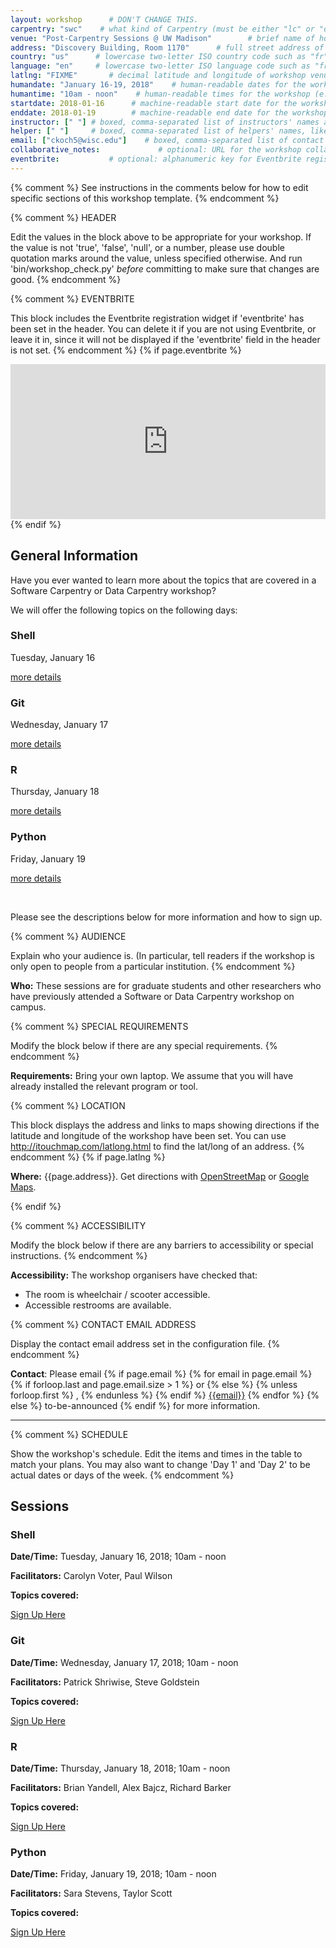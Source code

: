```yaml
---
layout: workshop      # DON'T CHANGE THIS.
carpentry: "swc"    # what kind of Carpentry (must be either "lc" or "dc" or "swc")
venue: "Post-Carpentry Sessions @ UW Madison"        # brief name of host site without address (e.g., "Euphoric State University")
address: "Discovery Building, Room 1170"      # full street address of workshop (e.g., "Room A, 123 Forth Street, Blimingen, Euphoria")
country: "us"      # lowercase two-letter ISO country code such as "fr" (see https://en.wikipedia.org/wiki/ISO_3166-1)
language: "en"     # lowercase two-letter ISO language code such as "fr" (see https://en.wikipedia.org/wiki/ISO_639-1)
latlng: "FIXME"       # decimal latitude and longitude of workshop venue (e.g., "41.7901128,-87.6007318" - use http://www.latlong.net/)
humandate: "January 16-19, 2018"    # human-readable dates for the workshop (e.g., "Feb 17-18, 2020")
humantime: "10am - noon"    # human-readable times for the workshop (e.g., "9:00 am - 4:30 pm")
startdate: 2018-01-16      # machine-readable start date for the workshop in YYYY-MM-DD format like 2015-01-01
enddate: 2018-01-19        # machine-readable end date for the workshop in YYYY-MM-DD format like 2015-01-02
instructor: [" "] # boxed, comma-separated list of instructors' names as strings, like ["Kay McNulty", "Betty Jennings", "Betty Snyder"]
helper: [" "]     # boxed, comma-separated list of helpers' names, like ["Marlyn Wescoff", "Fran Bilas", "Ruth Lichterman"]
email: ["ckoch5@wisc.edu"]    # boxed, comma-separated list of contact email addresses for the host, lead instructor, or whoever else is handling questions, like ["marlyn.wescoff@example.org", "fran.bilas@example.org", "ruth.lichterman@example.org"]
collaborative_notes:             # optional: URL for the workshop collaborative notes, e.g. an Etherpad or Google Docs document
eventbrite:           # optional: alphanumeric key for Eventbrite registration, e.g., "1234567890AB" (if Eventbrite is being used)
---
```


{% comment %} See instructions in the comments below for 
how to edit specific sections of this workshop template. {% endcomment %}

{% comment %}
  HEADER

  Edit the values in the block above to be appropriate for your workshop.
  If the value is not 'true', 'false', 'null', or a number, please use
  double quotation marks around the value, unless specified otherwise.
  And run 'bin/workshop_check.py' *before* committing to make sure that changes are good.
{% endcomment %}

{% comment %}
  EVENTBRITE

  This block includes the Eventbrite registration widget if
  'eventbrite' has been set in the header.  You can delete it if you
  are not using Eventbrite, or leave it in, since it will not be
  displayed if the 'eventbrite' field in the header is not set.
{% endcomment %}
{% if page.eventbrite %}
<iframe
  src="https://www.eventbrite.com/tickets-external?eid={{page.eventbrite}}&ref=etckt"
  frameborder="0"
  width="100%"
  height="248px"
  scrolling="auto">
</iframe>
{% endif %}

<h2 id="general">General Information</h2>

<p>Have you ever wanted to learn more about the topics that are covered in 
a Software Carpentry or Data Carpentry workshop?</p>

<p>We will offer the following topics on the following days:</p>
 <div class="row">
    <div class="col-md-3">
    <h3>Shell</h3>
    <p>Tuesday, January 16</p>
    <p><a href="#shell">more details</a></p>
    </div>
    <div class="col-md-3">
    <h3>Git</h3>
    <p>Wednesday, January 17</p>
    <p><a href="#git">more details</a></p>
    </div>
    <div class="col-md-3">
    <h3>R</h3>
    <p>Thursday, January 18</p>
    <p><a href="#r">more details</a></p>
    </div>
    <div class="col-md-3">
    <h3>Python</h3>
    <p>Friday, January 19</p>    
    <p><a href="#python">more details</a></p>
    </div>
 </div>
 
</br>
<p>Please see the descriptions below for more information and how to sign up. </p>
 
{% comment %}
  AUDIENCE

  Explain who your audience is.  (In particular, tell readers if the
  workshop is only open to people from a particular institution.
{% endcomment %}

<p id="who">
  <strong>Who:</strong>
  These sessions are for graduate students and other researchers who have 
  previously attended a Software or Data Carpentry workshop on campus.  
</p>

{% comment %}
  SPECIAL REQUIREMENTS

  Modify the block below if there are any special requirements.
{% endcomment %}
<p id="requirements">
  <strong>Requirements:</strong> Bring your own laptop.  We assume that you will 
  have already installed the relevant program or tool. 
</p>

{% comment %}
  LOCATION

  This block displays the address and links to maps showing directions
  if the latitude and longitude of the workshop have been set.  You
  can use http://itouchmap.com/latlong.html to find the lat/long of an
  address.
{% endcomment %}
{% if page.latlng %}
<p id="where">
  <strong>Where:</strong>
  {{page.address}}.
  Get directions with
  <a href="//www.openstreetmap.org/?mlat={{page.latlng | replace:',','&mlon='}}&zoom=16">OpenStreetMap</a>
  or
  <a href="//maps.google.com/maps?q={{page.latlng}}">Google Maps</a>.
</p>
{% endif %}

{% comment %}
  ACCESSIBILITY

  Modify the block below if there are any barriers to accessibility or
  special instructions.
{% endcomment %}
<p id="accessibility">
  <strong>Accessibility:</strong> The workshop organisers have checked that:
</p>
<ul>
  <li>The room is wheelchair / scooter accessible.</li>
  <li>Accessible restrooms are available.</li>
</ul>

{% comment %}
  CONTACT EMAIL ADDRESS

  Display the contact email address set in the configuration file.
{% endcomment %}
<p id="contact">
  <strong>Contact</strong>:
  Please email
  {% if page.email %}
    {% for email in page.email %}
      {% if forloop.last and page.email.size > 1 %}
        or
      {% else %}
        {% unless forloop.first %}
        ,
        {% endunless %}
      {% endif %}
      <a href='mailto:{{email}}'>{{email}}</a>
    {% endfor %}
  {% else %}
    to-be-announced
  {% endif %}
  for more information.
</p>

<hr/>

{% comment %}
  SCHEDULE

  Show the workshop's schedule.  Edit the items and times in the table
  to match your plans.  You may also want to change 'Day 1' and 'Day
  2' to be actual dates or days of the week.
{% endcomment %}
<h2 id="schedule">Sessions</h2>

<a name="shell"></a>
<div class="jumbotron">
<h3>Shell</h3>
<p><strong>Date/Time:</strong> Tuesday, January 16, 2018; 10am - noon</p>
<p><strong>Facilitators:</strong> Carolyn Voter, Paul Wilson</p>
<p><strong>Topics covered:</strong> </p>
<p><a href=" ">Sign Up Here</a></p>
</div>

<a name="git"></a>
<div class="jumbotron">
<h3>Git</h3>
<p><strong>Date/Time:</strong> Wednesday, January 17, 2018; 10am - noon</p>
<p><strong>Facilitators:</strong> Patrick Shriwise, Steve Goldstein</p>
<p><strong>Topics covered:</strong> </p>
<p><a href=" ">Sign Up Here</a></p>
</div>

<a name="r"></a>
<div class="jumbotron">
<h3>R</h3>
<p><strong>Date/Time:</strong> Thursday, January 18, 2018; 10am - noon</p>
<p><strong>Facilitators:</strong> Brian Yandell, Alex Bajcz, Richard Barker</p>
<p><strong>Topics covered:</strong> </p>
<p><a href=" ">Sign Up Here</a></p>
</div>

<a name="python"></a>
<div class="jumbotron">
<h3>Python</h3>
<p><strong>Date/Time:</strong> Friday, January 19, 2018; 10am - noon</p>
<p><strong>Facilitators:</strong> Sara Stevens, Taylor Scott</p>
<p><strong>Topics covered:</strong> </p>
<p><a href=" ">Sign Up Here</a></p>
</div>